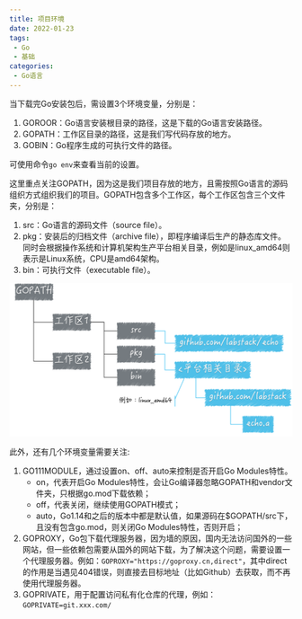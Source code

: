 ```yaml
---
title: 项目环境
date: 2022-01-23
tags:
 - Go
 - 基础
categories:
 - Go语言
---
```



当下载完Go安装包后，需设置3个环境变量，分别是：

1. GOROOR：Go语言安装根目录的路径，这是下载的Go语言安装路径。
2. GOPATH：工作区目录的路径，这是我们写代码存放的地方。
3. GOBIN：Go程序生成的可执行文件的路径。

可使用命令`go env`来查看当前的设置。

这里重点关注GOPATH，因为这是我们项目存放的地方，且需按照Go语言的源码组织方式组织我们的项目。GOPATH包含多个工作区，每个工作区包含三个文件夹，分别是：

1. src：Go语言的源码文件（source file）。
2. pkg：安装后的归档文件（archive file），即程序编译后生产的静态库文件。同时会根据操作系统和计算机架构生产平台相关目录，例如是linux_amd64则表示是Linux系统，CPU是amd64架构。
3. bin：可执行文件（executable file）。

![GOPATH](./images/GOPATH.png)

此外，还有几个环境变量需要关注:

1. GO111MODULE，通过设置on、off、auto来控制是否开启Go Modules特性。
   - on，代表开启Go Modules特性，会让Go编译器忽略GOPATH和vendor文件夹，只根据go.mod下载依赖；
   - off，代表关闭，继续使用GOPATH模式；
   - auto，Go1.14和之后的版本中都是默认值，如果源码在$GOPATH/src下，且没有包含go.mod，则关闭Go Modules特性，否则开启；
2. GOPROXY，Go包下载代理服务器，因为墙的原因，国内无法访问国外的一些网站，但一些依赖包需要从国外的网站下载，为了解决这个问题，需要设置一个代理服务器。例如：`GOPROXY="https://goproxy.cn,direct"`，其中direct的作用是当遇见404错误，则直接去目标地址（比如Github）去获取，而不再使用代理服务器。
3. GOPRIVATE，用于配置访问私有化仓库的代理，例如：`GOPRIVATE=git.xxx.com/`

